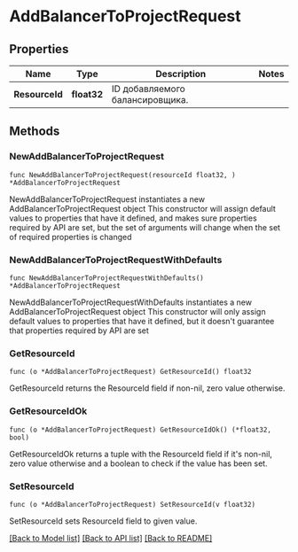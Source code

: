 # AddBalancerToProjectRequest

## Properties

Name | Type | Description | Notes
------------ | ------------- | ------------- | -------------
**ResourceId** | **float32** | ID добавляемого балансировщика. | 

## Methods

### NewAddBalancerToProjectRequest

`func NewAddBalancerToProjectRequest(resourceId float32, ) *AddBalancerToProjectRequest`

NewAddBalancerToProjectRequest instantiates a new AddBalancerToProjectRequest object
This constructor will assign default values to properties that have it defined,
and makes sure properties required by API are set, but the set of arguments
will change when the set of required properties is changed

### NewAddBalancerToProjectRequestWithDefaults

`func NewAddBalancerToProjectRequestWithDefaults() *AddBalancerToProjectRequest`

NewAddBalancerToProjectRequestWithDefaults instantiates a new AddBalancerToProjectRequest object
This constructor will only assign default values to properties that have it defined,
but it doesn't guarantee that properties required by API are set

### GetResourceId

`func (o *AddBalancerToProjectRequest) GetResourceId() float32`

GetResourceId returns the ResourceId field if non-nil, zero value otherwise.

### GetResourceIdOk

`func (o *AddBalancerToProjectRequest) GetResourceIdOk() (*float32, bool)`

GetResourceIdOk returns a tuple with the ResourceId field if it's non-nil, zero value otherwise
and a boolean to check if the value has been set.

### SetResourceId

`func (o *AddBalancerToProjectRequest) SetResourceId(v float32)`

SetResourceId sets ResourceId field to given value.



[[Back to Model list]](../README.md#documentation-for-models) [[Back to API list]](../README.md#documentation-for-api-endpoints) [[Back to README]](../README.md)


